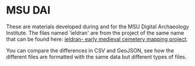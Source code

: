 # MSU DAI
These are materials developed during and for the MSU Digital Archaeology Institute. The files named 'ieldran' are from the project of the same name that can be found here: <a href="http://ieldran.matrix.msu.edu">ieldran- early medieval cemetery mapping project</a>. 

You can compare the differences in CSV and GeoJSON, see how the different files are formatted with the same data but different types of files. 
